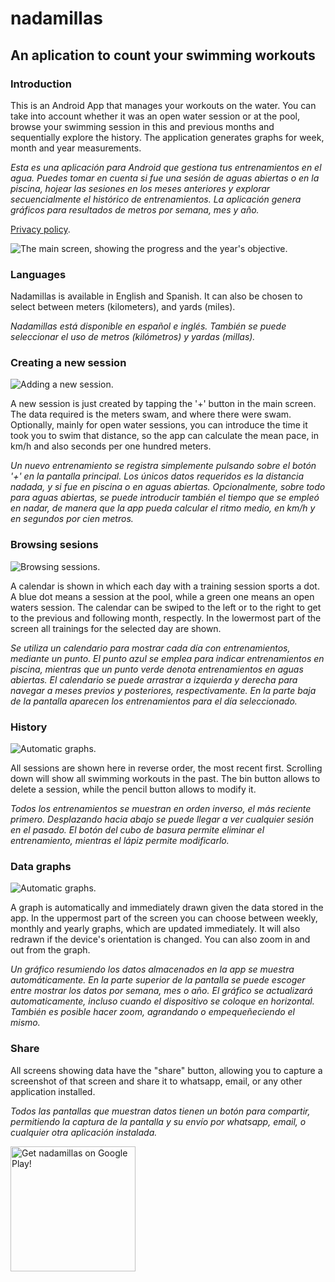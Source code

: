 # nadamillas

## An aplication to count your swimming workouts

### Introduction

This is an Android App that manages your workouts on the water. You can take into account whether it was an open water session or at the pool, browse your swimming session in this and previous months and sequentially explore the history. The application generates graphs for week, month and year measurements.

*Esta es una aplicación para Android que gestiona tus entrenamientos en el agua. Puedes tomar en cuenta si fue una sesión de aguas abiertas o en la piscina, hojear las sesiones en los meses anteriores y explorar secuencialmente el histórico de entrenamientos. La aplicación genera gráficos para resultados de metros por semana, mes y año.*

[Privacy policy](privacy.html).

![The main screen, showing the progress and the year's objective.](res/scr-main.png)

### Languages

Nadamillas is available in English and Spanish. It can also be chosen to select between meters (kilometers), and yards (miles).

*Nadamillas está disponible en español e inglés. También se puede seleccionar el uso de metros (kilómetros) y yardas (millas).*

### Creating a new session

![Adding a new session.](res/scr-add.png)

A new session is just created by tapping the '+' button in the main screen. The data required is the meters swam, and where there were swam. Optionally, mainly for open water sessions, you can introduce the time it took you to swim that distance, so the app can calculate the mean pace, in km/h and also seconds per one hundred meters.

*Un nuevo entrenamiento se registra simplemente pulsando sobre el botón '+' en la pantalla principal. Los únicos datos requeridos es la distancia nadada, y si fue en piscina o en aguas abiertas. Opcionalmente, sobre todo para aguas abiertas, se puede introducir también el tiempo que se empleó en nadar, de manera que la app pueda calcular el ritmo medio, en km/h y en segundos por cien metros.*

### Browsing sesions

![Browsing sessions.](res/scr-browse.png)

A calendar is shown in which each day with a training session sports a dot. A blue dot means a session at the pool, while a green one means an open waters session. The calendar can be swiped to the left or to the right to get to the previous and following month, respectly. In the lowermost part of the screen all trainings for the selected day are shown.

*Se utiliza un calendario para mostrar cada día con entrenamientos, mediante un punto. El punto azul se emplea para indicar entrenamientos en piscina, mientras que un punto verde denota entrenamientos en aguas abiertas. El calendario se puede arrastrar a izquierda y derecha para navegar a meses previos y posteriores, respectivamente. En la parte baja de la pantalla aparecen los entrenamientos para el día seleccionado.*

### History

![Automatic graphs.](res/scr-history.png)

All sessions are shown here in reverse order, the most recent first. Scrolling down will show all swimming workouts in the past. The bin button allows to delete a session, while the pencil button allows to modify it.

*Todos los entrenamientos se muestran en orden inverso, el más reciente primero. Desplazando hacia abajo se puede llegar a ver cualquier sesión en el pasado. El botón del cubo de basura permite eliminar el entrenamiento, mientras el lápiz permite modificarlo.*


### Data graphs

![Automatic graphs.](res/scr-graph.png)

A graph is automatically and immediately drawn given the data stored in the app. In the uppermost part of the screen you can choose between weekly, monthly and yearly graphs, which are updated immediately. It will also redrawn if the device's orientation is changed. You can also zoom in and out from the graph.

*Un gráfico resumiendo los datos almacenados en la app se muestra automáticamente. En la parte superior de la pantalla se puede escoger entre mostrar los datos por semana, mes o año. El gráfico se actualizará automaticamente, incluso cuando el dispositivo se coloque en horizontal. También es posible hacer zoom, agrandando o empequeñeciendo el mismo.*

### Share

All screens showing data have the "share" button, allowing you to capture a screenshot of that screen and share it to whatsapp, email, or any other application installed.

*Todos las pantallas que muestran datos tienen un botón para compartir, permitiendo la captura de la pantalla y su envío por whatsapp, email, o cualquier otra aplicación instalada.*

<a href='https://play.google.com/store/apps/details?id=com.devbaltasarq.nadamillas'><img alt='Get nadamillas on Google Play!' width="200" src='https://play.google.com/intl/en_us/badges/images/generic/en_badge_web_generic.png'/></a>
